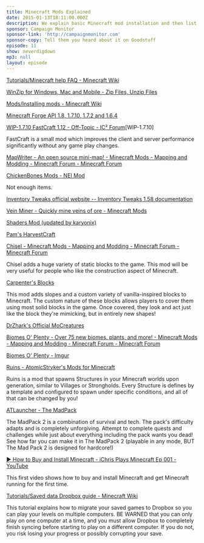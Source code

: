 ```yaml
---
title: Minecraft Mods Explained
date: 2015-01-13T18:11:00.000Z
description: We explain basic Minecraft mod installation and then list off a bunch of great mods to start with - mods that aren’t that complex or intensive but great ways to experiment with mods in your Minecraft gameplay.
sponsor: Campaign Monitor
sponsor-link: 'http://campaignmonitor.com'
sponsor-copy: Tell them you heard about it on Goodstuff
episode: 11
show: neverdigdown
mp3: null
layout: episode
---
```


[Tutorials/Minecraft help FAQ - Minecraft Wiki](http://minecraft.gamepedia.com/Tutorials/Minecraft_help_FAQ)

[WinZip for Windows, Mac and Mobile - Zip Files, Unzip Files](http://www.winzip.com/mac/en/index.htm)

[Mods/Installing mods - Minecraft Wiki](http://minecraft.gamepedia.com/Mods/Installing_mods#How_to_Install_Mods)

[Minecraft Forge API 1.8, 1.7.10, 1.7.2 and 1.6.4](http://www.minecraftdl.com/minecraft-forge-api)

[WIP-1.7.10 FastCraft 1.12 - Off-Topic - IC² Forum](http://forum.industrial-craft.net/index.php?page=Thread&threadID=10820)[WIP-1.7.10]

FastCraft is a small mod which improves the client and server performance significantly without any game play changes.

[MapWriter - An open source mini-map! - Minecraft Mods - Mapping and Modding - Minecraft Forum - Minecraft Forum](http://www.minecraftforum.net/forums/mapping-and-modding/minecraft-mods/1286882-mapwriter-an-open-source-mini-map)

[ChickenBones Mods - NEI Mod](http://www.minecraftforum.net/forums/mapping-and-modding/minecraft-mods/1279956-chickenbones-mods)

Not enough items.

[Inventory Tweaks official website -- Inventory Tweaks 1.58 documentation](http://inventory-tweaks.readthedocs.org/en/latest/#getting-started)

[Vein Miner - Quickly mine veins of ore - Minecraft Mods](http://www.minecraftforum.net/forums/mapping-and-modding/minecraft-mods/1292260-1-5-x-1-6-x-vein-miner-quickly-mine-veins-of-ore)

[Shaders Mod (updated by karyonix)](http://www.minecraftforum.net/forums/mapping-and-modding/minecraft-mods/1286604-shaders-mod-updated-by-karyonix)

[Pam's HarvestCraft](http://minecraft.curseforge.com/mc-mods/221857-pams-harvestcraft)

[Chisel - Minecraft Mods - Mapping and Modding - Minecraft Forum - Minecraft Forum](http://www.minecraftforum.net/forums/mapping-and-modding/minecraft-mods/1288400-chisel)

Chisel adds a huge variety of static blocks to the game. This mod will be very useful for people who like the construction aspect of Minecraft.

[Carpenter's Blocks](http://www.carpentersblocks.com/)

This mod adds slopes and a custom variety of vanilla-inspired blocks to Minecraft. The custom nature of these blocks allows players to cover them using most solid blocks in the game. Once covered, they look and act just like the block they're mimicking, but in entirely new shapes!

[DrZhark's Official MoCreatures](http://mocreatures.org/home)

[Biomes O' Plenty - Over 75 new biomes, plants, and more! - Minecraft Mods - Mapping and Modding - Minecraft Forum - Minecraft Forum](http://www.minecraftforum.net/forums/mapping-and-modding/minecraft-mods/1286162-biomes-o-plenty-over-75-new-biomes-plants-and-more)

[Biomes O' Plenty - Imgur](http://imgur.com/a/jDVGa)

[Ruins - AtomicStryker's Mods for Minecraft](http://atomicstryker.net/ruins.php)

Ruins is a mod that spawns Structures in your Minecraft worlds upon generation, similar to Villages or Strongholds. Every Structure is defines by a template and configured to spawn under specific conditions, and all of that can be changed by you!

[ATLauncher - The MadPack](http://www.atlauncher.com/pack/themadpack)

The MadPack 2 is a combination of survival and tech. The pack's difficulty adapts and is completely unforgiving. Attempt to complete quests and challenges while just about everything including the pack wants you dead! See how far you can make it in The MadPack 2 (playable in any mode, BUT The Mad Pack 2 is designed for hardcore!)

[▶ How to Buy and Install Minecraft - iChris Plays Minecraft Ep 001 - YouTube](https://www.youtube.com/watch?v=Wkh0M1MnJX8&google_comment_id=z12qhjoahu23jvdac04cenxagpbogtiy5t40k&google_view_type)

This first video shows how to buy and install Minecraft and get Minecraft running for the first time.

[Tutorials/Saved data Dropbox guide - Minecraft Wiki](http://minecraft.gamepedia.com/Tutorials/Saved_data_Dropbox_guide)

This tutorial explains how to migrate your saved games to Dropbox so you can play your levels on multiple computers. BE WARNED that you can only play on one computer at a time, and you must allow Dropbox to completely finish syncing before starting to play on a different computer. If you do not, you risk losing your progress or possibly corrupting your save.
